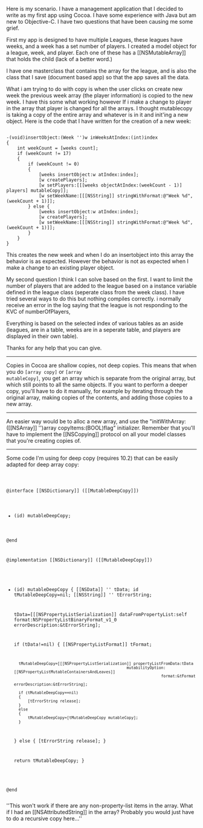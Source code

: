 

Here is my scenario. I have a management application that I decided to write as my first app using Cocoa. I have some experience with Java but am new to Objective-C. I have two questions that have been causing me some grief.

First my app is designed to have multiple Leagues, these leagues have weeks, and a week has a set number of players. I created a model object for a league, week, and player. Each one of these has a [[NSMutableArray]] that holds the child (lack of a better word.)

I have one masterclass that contains the array for the league, and is also the class that I save (document based app) so that the app saves all the data.

What i am trying to do with copy is when the user clicks on create new week the previous week array (the player information) is copied to the new week. I have this some what working however If i make a change to player in the array that player is changed for all the arrays. I thought mutablecopy is taking a copy of the entire array and whatever is in it and init'ing a new object. Here is the code that I have written for the creation of a new week:

<code>
-(void)insertObject:(Week '')w inWeeksAtIndex:(int)index
{
	int weekCount = [weeks count];
	if (weekCount != 17)
	{
		if (weekCount != 0)
		{
			[weeks insertObject:w atIndex:index];
			[w createPlayers];
			[w setPlayers:[[[weeks objectAtIndex:(weekCount - 1)] players] mutableCopy]];
			[w setWeekName:[[[NSString]] stringWithFormat:@"Week %d", (weekCount + 1)]];
		} else {
			[weeks insertObject:w atIndex:index];
			[w createPlayers];
			[w setWeekName:[[[NSString]] stringWithFormat:@"Week %d", (weekCount + 1)]];
		}
	}
}
</code>

This creates the new week and when I do an insertobject into this array the behavior is as expected. However the behavior is not as expected when I make a change to an existing player object.

My second question I think I can solve based on the first. I want to limit the number of players that are added to the league based on a instance variable defined in the league class (seperate class from the week class). I have tried several ways to do this but nothing compiles correctly. i normally receive an error in the log saying that the league is not responding to the KVC of numberOfPlayers,

Everything is based on the selected index of various tables as an aside (leagues, are in a table, weeks are in a seperate table, and players are displayed in their own table).

Thanks for any help that you can give.

----

Copies in Cocoa are shallow copies, not deep copies. This means that when you do <code>[array copy]</code> or <code>[array mutableCopy]</code>, you get an array which is separate from the original array, but which still points to all the same objects. If you want to perform a deeper copy, you'll have to do it manually, for example by iterating through the original array, making copies of the contents, and adding those copies to a new array.

----

An easier way would be to alloc a new array, and use the "initWithArray:([[NSArray]] '')array copyItems:(BOOL)flag" initializer. Remember that you'll have to implement the [[NSCopying]] protocol on all your model classes that you're creating copies of.

----

Some code I'm using for deep copy (requires 10.2) that can be easily adapted for deep array copy:

<code>

@interface [[NSDictionary]] ([[MutableDeepCopy]])

- (id) mutableDeepCopy;

@end

@implementation [[NSDictionary]] ([[MutableDeepCopy]])

- (id) mutableDeepCopy
{
	[[NSData]] '' tData;
	id tMutableDeepCopy=nil;
	[[NSString]] '' tErrorString;
	
	tData=[[[NSPropertyListSerialization]] dataFromPropertyList:self
										         format:NSPropertyListBinaryFormat_v1_0
									   errorDescription:&tErrorString];
	
	if (tData!=nil)
	{
		[[NSPropertyListFormat]] tFormat;
	
		tMutableDeepCopy=[[[NSPropertyListSerialization]] propertyListFromData:tData
												       mutabilityOption:[[NSPropertyListMutableContainersAndLeaves]]
												                      format:&tFormat
												         errorDescription:&tErrorString];
	
		if (tMutableDeepCopy==nil)
		{
			[tErrorString release];
		}
		else
		{
			tMutableDeepCopy=[tMutableDeepCopy mutableCopy];
		}
	}
	else
	{
		[tErrorString release];
	}
	
	return tMutableDeepCopy;
}

@end

</code>
''This won't work if there are any non-property-list items in the array. What if I had an [[NSAttributedString]] in the array? Probably you would just have to do a recursive copy here...''